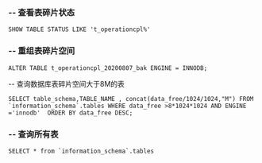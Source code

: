 ### -- 查看表碎片状态
```mysql
SHOW TABLE STATUS LIKE 't_operationcpl%'
```

### -- 重组表碎片空间
```mysql
ALTER TABLE t_operationcpl_20200807_bak ENGINE = INNODB;
```

-- 查询数据库表碎片空间大于8M的表

```mysql
SELECT table_schema,TABLE_NAME , concat(data_free/1024/1024,"M") FROM `information_schema`.tables WHERE data_free >8*1024*1024 AND ENGINE ='innodb'  ORDER BY data_free DESC;
```

### -- 查询所有表

```mysql
SELECT * from `information_schema`.tables
```


